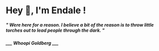<h1 title="head"> Hey 👋, I'm Endale !</h1>

**<h5><i>" Were here for a reason. I believe a bit of the reason is to throw little torches out to lead people through the dark. "</i></h5>**

*<b>___ Whoopi Goldberg ___</b>*
